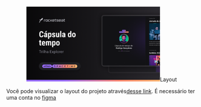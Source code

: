 <p align="center">
  <img src=".github/preview.png" alt="Demonstração do projeto"
  width="70% />
</p>
## Projeto 
O projeto é uma capsula do tempo para exibir memorias em uma uma linha do tempo (Time Line).
Web Responsivel.
## Tecnologias
Esse projeto  foi desenvolvido durante o NLW da Rockseat com as seguintes tecnologias:
-HTML
-CSS
-VSCODE
-GIT e GITHUB

## Layout
Você pode visualizar o layout do projeto através[desse link](https://www.figma.com/file/KqXTagC3kUN1RYzvvRDgxK/C%C3%A1psula-do-tempo-%E2%80%A2-Trilha-Explorer-(Community)-(Copy)?type=design&node-id=306-84&t=lHFHiDOytbc8nm8T-0).
É necessário ter uma conta no [figma](https://www.figma.com)